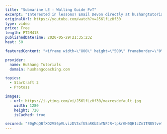 ```yaml
---
title: "Submarine LE - Walling Guide PvT"
excerpt: "Interested in lessons? Email Devon directly at hushangtutorials@outlook.com ------------------------------------------------------------------------------------------------------- Want to support HuShang Tutorials directly? Patreon is a website where you can contribute a monthly donation that will help"
originalUrl: https://youtube.com/watch?v=J56lfLzHf30
type: video
price: Free
length: PT2M41S
publishedDateTime: 2020-05-29T21:35:23Z
heat: 50

featuredContent: "<iframe width=\"800\" height=\"500\" frameborder=\"0\" src=\"https://www.youtube.com/embed/J56lfLzHf30\" allow=\"accelerometer; autoplay; encrypted-media; gyroscope; picture-in-picture\" allowfullscreen></iframe>"

provider:
  name: HuShang Tutorials
  domain: hushangcoaching.com

topics:
  - StarCraft 2
  - Protoss

images:
  - url: https://i.ytimg.com/vi/J56lfLzHf30/maxresdefault.jpg
    width: 1280
    height: 720
    isCached: true

secured: "E0gMqQBfXO2V56pVLvizDV3xfU5aRKb2aYNFJR+tpkrGH0QH1cZm1TN85tvetC3QmY3nIt20AKuvqrEeB+5k7n3Ppucdget4bKJP6lPataXs1qxc14JGNUD2mwlhFoWksr1vnvzXR8LXwVLF1ZnrLpIgwmW8VKW0Q/hm0v+MVdTUH9yHPskM4eA1MoEQwe9cdhf5495T61W8naewUIbbraT43BIuyrbrs3/NXBZe0iQ9D5jBF5fVXiW6VexRxf6WkjnRpj4SZfkYP14neL7I78Ygsc4hpiwoTd6NiEMAcfQ7PyIGUsDH6aGhXo2ZpvmmHqkwKb74dkH+g9gwoLeGdxD0gboQPyFLW/Qfk6sPha25ciZq62eGfcuEnENREBcY08XjYTtJ6UJzRoeuIQHFVgjI2uWZZ/eyyCilusVrWC8=;0bWhlM03+fDOPB1QuVv2Mg=="
---
```


